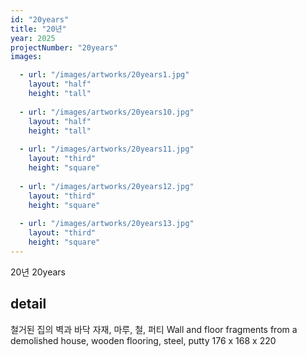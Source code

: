 ```yaml
---
id: "20years"
title: "20년"
year: 2025
projectNumber: "20years"
images:

  - url: "/images/artworks/20years1.jpg"
    layout: "half"
    height: "tall"
    
  - url: "/images/artworks/20years10.jpg"
    layout: "half"
    height: "tall"
    
  - url: "/images/artworks/20years11.jpg"
    layout: "third"
    height: "square"
    
  - url: "/images/artworks/20years12.jpg"
    layout: "third"
    height: "square"
    
  - url: "/images/artworks/20years13.jpg"
    layout: "third"
    height: "square"
---
```


20년 
20years

## detail
철거된 집의 벽과 바닥 자재, 마루, 철, 퍼티
Wall and floor fragments from a demolished house, wooden flooring, steel, putty
176 x 168 x 220
